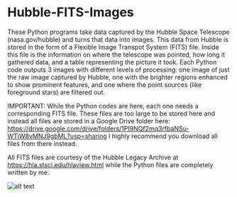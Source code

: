 # Hubble-FITS-Images

These Python programs take data captured by the Hubble Space Telescope (nasa.gov/hubble) and turns that data into images. This data from Hubble is stored in the form of a Flexible Image Transpot System (FITS) file. Inside this file is the information on where the telescope was pointed, how long it gathered data, and a table representing the picture it took. Each Python code outputs 3 images with different levels of processing: one image of just the raw image captured by Hubble, one with the brighter regions enhanced to show prominent features, and one where the point sources (like foreground stars) are filtered out.

IMPORTANT:
While the Python codes are here, each one needs a corresponding FITS file. These files are too large to be stored here and instead all files are stored in a Google Drive folder here: https://drive.google.com/drive/folders/1PI9NQf2mq3rfbaNSu-WTjW8vMNJ9gbML?usp=sharing I highly recommend you download all files from there instead.


All FITS files are courtesy of the Hubble Legacy Archive at https://hla.stsci.edu/hlaview.html while the Python files are completely written by me.

![alt text](http://url/to/M57_sample.png)
